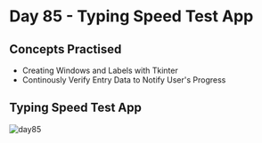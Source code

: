 # Day 85 - Typing Speed Test App
## Concepts Practised
- Creating Windows and Labels with Tkinter
- Continously Verify Entry Data to Notify User's Progress
## Typing Speed Test App
![day85](typing-speed.gif)
